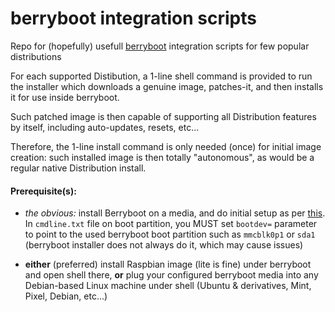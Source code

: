 # berryboot integration scripts
Repo for (hopefully) usefull [berryboot](http://www.berryterminal.com/doku.php/berryboot) integration scripts for few popular distributions

For each supported Distibution, a 1-line shell command is provided to run the installer which downloads a genuine image, patches-it, and then installs it for use inside berryboot.

Such patched image is then capable of supporting all Distribution features by itself, including auto-updates, resets, etc...

Therefore, the 1-line install command is only needed (once) for initial image creation: such installed image is then totally "autonomous", as would be a regular native Distribution install.




#### Prerequisite(s):
- *the obvious:* install Berryboot on a media, and do initial setup as per [this](http://www.berryterminal.com/doku.php/berryboot).
In `cmdline.txt` file on boot partition, you MUST set `bootdev=` parameter to point to the used berryboot boot partition such as `mmcblk0p1` or `sda1` (berryboot installer does not always do it, which may cause issues)

- **either** (preferred) install Raspbian image (lite is fine) under berryboot and open shell there, **or** plug your configured berryboot media into any Debian-based Linux machine under shell (Ubuntu & derivatives, Mint, Pixel, Debian, etc...)
